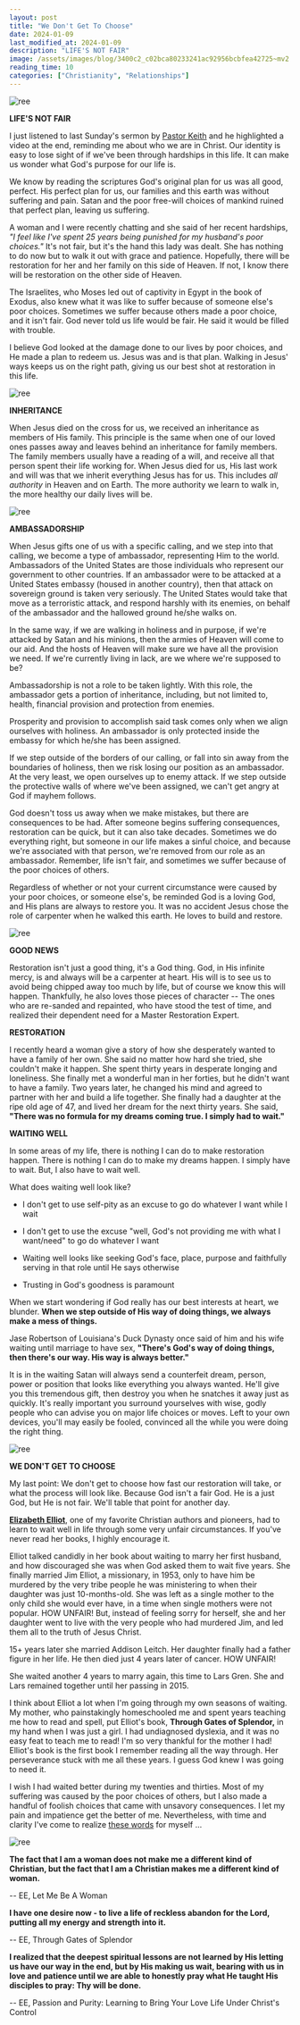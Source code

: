 ```yaml
---
layout: post
title: "We Don't Get To Choose"
date: 2024-01-09
last_modified_at: 2024-01-09
description: "LIFE'S NOT FAIR"
image: /assets/images/blog/3400c2_c02bca80233241ac92956bcbfea42725~mv2.jpg
reading_time: 10
categories: ["Christianity", "Relationships"]
---
```


![ree](/assets/images/blog/3400c2_c02bca80233241ac92956bcbfea42725~mv2.jpg)

**LIFE'S NOT FAIR**

I just listened to last Sunday's sermon by [Pastor Keith](https://www.gsmfiowa.com/) and he highlighted a video at the end, reminding me about who we are in Christ. Our identity is easy to lose sight of if we've been through hardships in this life. It can make us wonder what God's purpose for our life is.

We know by reading the scriptures God's original plan for us was all good, perfect. His perfect plan for us, our families and this earth was without suffering and pain. Satan and the poor free-will choices of mankind ruined that perfect plan, leaving us suffering.

A woman and I were recently chatting and she said of her recent hardships, _"I feel like I've spent 25 years being punished for my husband's poor choices."_ It's not fair, but it's the hand this lady was dealt. She has nothing to do now but to walk it out with grace and patience. Hopefully, there will be restoration for her and her family on this side of Heaven. If not, I know there will be restoration on the other side of Heaven.

The Israelites, who Moses led out of captivity in Egypt in the book of Exodus, also knew what it was like to suffer because of someone else's poor choices. Sometimes we suffer because others made a poor choice, and it isn't fair. God never told us life would be fair. He said it would be filled with trouble.

I believe God looked at the damage done to our lives by poor choices, and He made a plan to redeem us. Jesus was and is that plan. Walking in Jesus' ways keeps us on the right path, giving us our best shot at restoration in this life.

![ree](/assets/images/blog/3400c2_83284991a0dd41999c427d4924ffa3fa~mv2.jpg)

**INHERITANCE**

When Jesus died on the cross for us, we received an inheritance as members of His family. This principle is the same when one of our loved ones passes away and leaves behind an inheritance for family members. The family members usually have a reading of a will, and receive all that person spent their life working for. When Jesus died for us, His last work and will was that we inherit everything Jesus has for us. This includes _all authority_ in Heaven and on Earth. The more authority we learn to walk in, the more healthy our daily lives will be.

![ree](/assets/images/blog/3400c2_47ad9296f50746cca79df26f9e71fbb7~mv2.jpg)

**AMBASSADORSHIP**

When Jesus gifts one of us with a specific calling, and we step into that calling, we become a type of ambassador, representing Him to the world. Ambassadors of the United States are those individuals who represent our government to other countries. If an ambassador were to be attacked at a United States embassy (housed in another country), then that attack on sovereign ground is taken very seriously. The United States would take that move as a terroristic attack, and respond harshly with its enemies, on behalf of the ambassador and the hallowed ground he/she walks on.

In the same way, if we are walking in holiness and in purpose, if we're attacked by Satan and his minions, then the armies of Heaven will come to our aid. And the hosts of Heaven will make sure we have all the provision we need. If we're currently living in lack, are we where we're supposed to be?

Ambassadorship is not a role to be taken lightly. With this role, the ambassador gets a portion of inheritance, including, but not limited to, health, financial provision and protection from enemies.

Prosperity and provision to accomplish said task comes only when we align ourselves with holiness. An ambassador is only protected inside the embassy for which he/she has been assigned.

If we step outside of the borders of our calling, or fall into sin away from the boundaries of holiness, then we risk losing our position as an ambassador. At the very least, we open ourselves up to enemy attack. If we step outside the protective walls of where we've been assigned, we can't get angry at God if mayhem follows.

God doesn't toss us away when we make mistakes, but there are consequences to be had. After someone begins suffering consequences, restoration can be quick, but it can also take decades. Sometimes we do everything right, but someone in our life makes a sinful choice, and because we're associated with that person, we're removed from our role as an ambassador. Remember, life isn't fair, and sometimes we suffer because of the poor choices of others.

Regardless of whether or not your current circumstance were caused by your poor choices, or someone else's, be reminded God is a loving God, and His plans are always to restore you. It was no accident Jesus chose the role of carpenter when he walked this earth. He loves to build and restore.

![ree](/assets/images/blog/nsplsh_c82ea7e518d447cc885c7a1b39448a6d~mv2.jpg)

**GOOD NEWS**

Restoration isn't just a good thing, it's a God thing. God, in His infinite mercy, is and always will be a carpenter at heart. His will is to see us to avoid being chipped away too much by life, but of course we know this will happen. Thankfully, he also loves those pieces of character -- The ones who are re-sanded and repainted, who have stood the test of time, and realized their dependent need for a Master Restoration Expert.

**RESTORATION**

I recently heard a woman give a story of how she desperately wanted to have a family of her own. She said no matter how hard she tried, she couldn't make it happen. She spent thirty years in desperate longing and loneliness. She finally met a wonderful man in her forties, but he didn't want to have a family. Two years later, he changed his mind and agreed to partner with her and build a life together. She finally had a daughter at the ripe old age of 47, and lived her dream for the next thirty years. She said, **"There was no formula for my dreams coming true. I simply had to wait."**

**WAITING WELL**

In some areas of my life, there is nothing I can do to make restoration happen. There is nothing I can do to make my dreams happen. I simply have to wait. But, I also have to wait well.

What does waiting well look like?

*   I don't get to use self-pity as an excuse to go do whatever I want while I wait
    
*   I don't get to use the excuse "well, God's not providing me with what I want/need" to go do whatever I want
    
*   Waiting well looks like seeking God's face, place, purpose and faithfully serving in that role until He says otherwise
    
*   Trusting in God's goodness is paramount
    

When we start wondering if God really has our best interests at heart, we blunder. **When we step outside of His way of doing things, we always make a mess of things.**

Jase Robertson of Louisiana's Duck Dynasty once said of him and his wife waiting until marriage to have sex, **"There's God's way of doing things, then there's our way. His way is always better."**

It is in the waiting Satan will always send a counterfeit dream, person, power or position that looks like everything you always wanted. He'll give you this tremendous gift, then destroy you when he snatches it away just as quickly. It's really important you surround yourselves with wise, godly people who can advise you on major life choices or moves. Left to your own devices, you'll may easily be fooled, convinced all the while you were doing the right thing.

![ree](/assets/images/blog/3400c2_2f10a299d2284e94a2ee424563febe69~mv2.jpg)

**WE DON'T GET TO CHOOSE**

My last point: We don't get to choose how fast our restoration will take, or what the process will look like. Because God isn't a fair God. He is a just God, but He is not fair. We'll table that point for another day.

[**Elizabeth Elliot**](https://elisabethelliot.org/about/), one of my favorite Christian authors and pioneers, had to learn to wait well in life through some very unfair circumstances. If you've never read her books, I highly encourage it.

Elliot talked candidly in her book about waiting to marry her first husband, and how discouraged she was when God asked them to wait five years. She finally married Jim Elliot, a missionary, in 1953, only to have him be murdered by the very tribe people he was ministering to when their daughter was just 10-months-old. She was left as a single mother to the only child she would ever have, in a time when single mothers were not popular. HOW UNFAIR! But, instead of feeling sorry for herself, she and her daughter went to live with the very people who had murdered Jim, and led them all to the truth of Jesus Christ.

15+ years later she married Addison Leitch. Her daughter finally had a father figure in her life. He then died just 4 years later of cancer. HOW UNFAIR!

She waited another 4 years to marry again, this time to Lars Gren. She and Lars remained together until her passing in 2015.

I think about Elliot a lot when I'm going through my own seasons of waiting. My mother, who painstakingly homeschooled me and spent years teaching me how to read and spell, put Elliot's book, **Through Gates of Splendor,** in my hand when I was just a girl. I had undiagnosed dyslexia, and it was no easy feat to teach me to read! I'm so very thankful for the mother I had! Elliot's book is the first book I remember reading all the way through. Her perseverance stuck with me all these years. I guess God knew I was going to need it.

I wish I had waited better during my twenties and thirties. Most of my suffering was caused by the poor choices of others, but I also made a handful of foolish choices that came with unsavory consequences. I let my pain and impatience get the better of me. Nevertheless, with time and clarity I've come to realize [these words](https://www.goodreads.com/author/quotes/6264.Elisabeth_Elliot) for myself ...

![ree](/assets/images/blog/3400c2_a13e747aa4464e359428ceeb0e5a71e1~mv2.png)

**The fact that I am a woman does not make me a different kind of Christian, but the fact that I am a Christian makes me a different kind of woman.**

\-- EE, Let Me Be A Woman

**I have one desire now - to live a life of reckless abandon for the Lord, putting all my energy and strength into it.**

\-- EE, Through Gates of Splendor

**I realized that the deepest spiritual lessons are not learned by His letting us have our way in the end, but by His making us wait, bearing with us in love and patience until we are able to honestly pray what He taught His disciples to pray: Thy will be done.**

\-- EE, Passion and Purity: Learning to Bring Your Love Life Under Christ's Control
